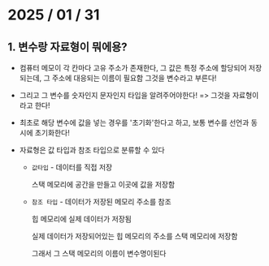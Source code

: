 # 2025 / 01 / 31
## 1. 변수랑 자료형이 뭐에용?
* 컴퓨터 메모이 각 칸마다 고유 주소가 존재한다, 그 값은 특정 주소에 할당되어 저장되는데, 그 주소에 대응되는
이름이 필요함 그것을 변수라고 부른다!
    
* 그리고 그 변수를 숫자인지 문자인지 타입을 알려주어야한다! => 그것을 자료형이라고 한다!

* 최초로 해당 변수에 값을 넣는 경우를 '초기화'한다고 하고, 보통 변수를 선언과 동시에 초기화한다!
  
* 자료형은 값 타입과 참조 타입으로 분류할 수 있다
  * `값타입` - 데이터를 직접 저장
  
    스택 메모리에 공간을 만들고 이곳에 값을 저장함
  
  
   * `참조 타입` - 데이터가 저장된 메모리 주소를 참조
  
     힙 메모리에 실제 데이터가 저장됨
  
     실제 데이터가 저장되어있는 힙 메모리의 주소를 스택 메모리에 저장함
  
     그래서 그 스택 메모리의 이름이 변수명이된다
